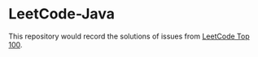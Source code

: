 # LeetCode-Java

This repository would record the solutions of issues from [LeetCode Top 100](https://leetcode.com/problemset/top-100-liked-questions/).